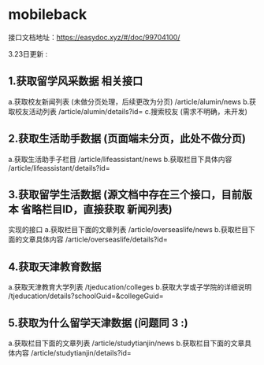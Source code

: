 # mobileback
接口文档地址：https://easydoc.xyz/#/doc/99704100/


3.23日更新 :
## 1.获取留学风采数据 相关接口
   a.获取校友新闻列表 (未做分页处理，后续更改为分页) /article/alumin/news
   b.获取校友活动列表 /article/alumin/details?id=
   c.搜索校友 (需求不明确，未开发)
## 2.获取生活助手数据 (页面端未分页，此处不做分页)
   a.获取生活助手子栏目 /article/lifeassistant/news
   b.获取栏目下具体内容 /article/lifeassistant/details?id=
## 3.获取留学生活数据 (源文档中存在三个接口，目前版本 省略栏目ID，直接获取 新闻列表)
   实现的接口
   a.获取栏目下面的文章列表 /article/overseaslife/news
   b.获取栏目下面的文章具体内容 /article/overseaslife/details?id=
## 4.获取天津教育数据
   a.获取天津教育大学列表 /tjeducation/colleges
   b.获取大学或子学院的详细说明 /tjeducation/details?schoolGuid=&collegeGuid=
## 5.获取为什么留学天津数据 (问题同 3 :)
   a.获取栏目下面的文章列表 /article/studytianjin/news
   b.获取栏目下面的文章具体内容 /article/studytianjin/details?id=
